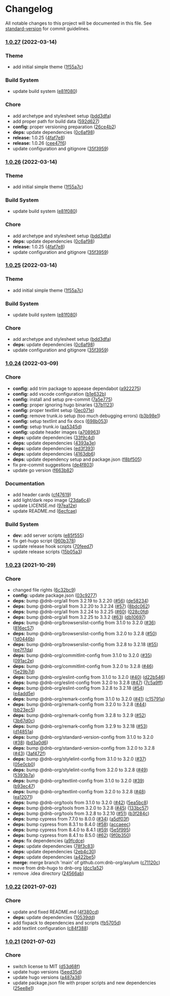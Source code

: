 # Changelog

All notable changes to this project will be documented in this file. See [standard-version](https://github.com/conventional-changelog/standard-version) for commit guidelines.

### [1.0.27](https://github.com/dnb-org/asylum/compare/1.0.24...1.0.27) (2022-03-14)


### Theme

* add initial simple theme ([1f55a7c](https://github.com/dnb-org/asylum/commit/1f55a7cb9d668d5e7be772933a03088052fa709d))


### Build System

* update build system ([e81f080](https://github.com/dnb-org/asylum/commit/e81f08049d685e81ee1b39cb05f8b54e6768841b))


### Chore

* add archetype and stylesheet setup ([bdd3dfa](https://github.com/dnb-org/asylum/commit/bdd3dfafa80814c87ec5f5fcd956e9aa331293f6))
* add proper path for build data ([592d627](https://github.com/dnb-org/asylum/commit/592d6276a7ce8eeb99072e93e4b798fb312eed76))
* **config:** proper versioning preparation ([26ce4b2](https://github.com/dnb-org/asylum/commit/26ce4b2cbf738e827441aaa212bfd30f5bcbf2e3))
* **deps:** update dependencies ([0c6af98](https://github.com/dnb-org/asylum/commit/0c6af98e99111d245e343e9dacc1849e36f4cefb))
* **release:** 1.0.25 ([4faf7e8](https://github.com/dnb-org/asylum/commit/4faf7e8fefdf379eee98142ea57a0c20d060c119))
* **release:** 1.0.26 ([cee47f6](https://github.com/dnb-org/asylum/commit/cee47f6bd2812807a1896cd43881cbf2e667d06b))
* update configuration and gitignore ([35f3959](https://github.com/dnb-org/asylum/commit/35f3959b7cb43b252e0cfc6ff1bec56655cf875c))

### [1.0.26](https://github.com/dnb-org/asylum/compare/1.0.24...1.0.26) (2022-03-14)


### Theme

* add initial simple theme ([1f55a7c](https://github.com/dnb-org/asylum/commit/1f55a7cb9d668d5e7be772933a03088052fa709d))


### Build System

* update build system ([e81f080](https://github.com/dnb-org/asylum/commit/e81f08049d685e81ee1b39cb05f8b54e6768841b))


### Chore

* add archetype and stylesheet setup ([bdd3dfa](https://github.com/dnb-org/asylum/commit/bdd3dfafa80814c87ec5f5fcd956e9aa331293f6))
* **deps:** update dependencies ([0c6af98](https://github.com/dnb-org/asylum/commit/0c6af98e99111d245e343e9dacc1849e36f4cefb))
* **release:** 1.0.25 ([4faf7e8](https://github.com/dnb-org/asylum/commit/4faf7e8fefdf379eee98142ea57a0c20d060c119))
* update configuration and gitignore ([35f3959](https://github.com/dnb-org/asylum/commit/35f3959b7cb43b252e0cfc6ff1bec56655cf875c))

### [1.0.25](https://github.com/dnb-org/asylum/compare/1.0.24...1.0.25) (2022-03-14)


### Theme

* add initial simple theme ([1f55a7c](https://github.com/dnb-org/asylum/commit/1f55a7cb9d668d5e7be772933a03088052fa709d))


### Build System

* update build system ([e81f080](https://github.com/dnb-org/asylum/commit/e81f08049d685e81ee1b39cb05f8b54e6768841b))


### Chore

* add archetype and stylesheet setup ([bdd3dfa](https://github.com/dnb-org/asylum/commit/bdd3dfafa80814c87ec5f5fcd956e9aa331293f6))
* **deps:** update dependencies ([0c6af98](https://github.com/dnb-org/asylum/commit/0c6af98e99111d245e343e9dacc1849e36f4cefb))
* update configuration and gitignore ([35f3959](https://github.com/dnb-org/asylum/commit/35f3959b7cb43b252e0cfc6ff1bec56655cf875c))

### [1.0.24](https://github.com/dnb-org/asylum/compare/1.0.23...1.0.24) (2022-03-09)


### Chore

* **config:** add trim package to appease dependabot ([a922275](https://github.com/dnb-org/asylum/commit/a922275f44744dd6cf30a101f63bc4c81e9f1132))
* **config:** add vscode configuration ([b1e632b](https://github.com/dnb-org/asylum/commit/b1e632b172e653b3f6014eebb76386eae8d9299a))
* **config:** install and setup pre-commit ([7a5e775](https://github.com/dnb-org/asylum/commit/7a5e775c9725f885711164a2bdf6d16379603b87))
* **config:** proper ignoring hugo binaries ([37b1123](https://github.com/dnb-org/asylum/commit/37b1123c45d3eaba154044dfe1394319df9361fc))
* **config:** proper textlint setup ([0ec071e](https://github.com/dnb-org/asylum/commit/0ec071e77f2456935ef60472b7b93d5d08983f4c))
* **config:** remove trunk.io setup (too much debugging errors) ([b3b98e1](https://github.com/dnb-org/asylum/commit/b3b98e1a8446d306aeb639042af22769f12166e2))
* **config:** setup textlint and fix docs ([698b053](https://github.com/dnb-org/asylum/commit/698b0533b064439e11d87beb0d96432befbde76c))
* **config:** setup trunk.io ([aa5345d](https://github.com/dnb-org/asylum/commit/aa5345dea9e78f307488cbaec0aaf5b3bd795081))
* **config:** update header images ([a708963](https://github.com/dnb-org/asylum/commit/a708963adeb4a9526c467e522624bda9081abbbb))
* **deps:** update dependencies ([33f9c4d](https://github.com/dnb-org/asylum/commit/33f9c4d3f40d911d36d9d8a74b26a48cb066a101))
* **deps:** update dependencies ([4393a3e](https://github.com/dnb-org/asylum/commit/4393a3ed193994808bb99d7c9cb8f9d08b18245d))
* **deps:** update dependencies ([ed3f393](https://github.com/dnb-org/asylum/commit/ed3f3934456e08248b875dbb61c133f689c8ade6))
* **deps:** update dependencies ([4163db6](https://github.com/dnb-org/asylum/commit/4163db68c5e9c8a3fb67dfae482d78fb412fabc1))
* **deps:** update dependency setup and package.json ([f8bf505](https://github.com/dnb-org/asylum/commit/f8bf50538875c6da22a7d6e9014d8c72a957adcb))
* fix pre-commit suggestions ([de4f803](https://github.com/dnb-org/asylum/commit/de4f80373e9cd926e3f1d6d34871326f534c3411))
* update go version ([f663b82](https://github.com/dnb-org/asylum/commit/f663b8226521e3f16fabe5f4c2e706ec75148d1a))


### Documentation

* add header cards ([cf47619](https://github.com/dnb-org/asylum/commit/cf47619f3fcd74a6ccf45897077857c27c817b46))
* add light/dark repo image ([23da6c4](https://github.com/dnb-org/asylum/commit/23da6c428c804598bdd30075c1dae96025245539))
* update LICENSE.md ([97ea12e](https://github.com/dnb-org/asylum/commit/97ea12e068a6eb3146c12f01b00b46cad676d941))
* update README.md ([6ecfcae](https://github.com/dnb-org/asylum/commit/6ecfcae7b8b345d2c724df265569a4c83891b528))


### Build System

* **dev:** add server scripts ([e85f555](https://github.com/dnb-org/asylum/commit/e85f55550e68f1daa56d2ba83d9b5ec02f18a300))
* fix get-hugo script ([960b378](https://github.com/dnb-org/asylum/commit/960b378a1680636f2e2e267502d930fff72f1d45))
* update release hook scripts ([70feed7](https://github.com/dnb-org/asylum/commit/70feed700fd200687719b0d1502cce22249b20d1))
* update release scripts ([15b05a3](https://github.com/dnb-org/asylum/commit/15b05a34ffe2b48a6b7007329d19b979f8b59b38))

### [1.0.23](https://github.com/dnb-hugo/asylum/compare/1.0.22...1.0.23) (2021-10-29)


### Chore

* changed file rights ([6c32bc9](https://github.com/dnb-hugo/asylum/commit/6c32bc9e5dd85614caa2309feca90af671152bbd))
* **config:** update package.json ([03c9277](https://github.com/dnb-hugo/asylum/commit/03c9277c7934fe533d2367942ff686136c3f6ea2))
* **deps:** bump @dnb-org/all from 3.2.19 to 3.2.20 ([#56](https://github.com/dnb-hugo/asylum/issues/56)) ([de58234](https://github.com/dnb-hugo/asylum/commit/de58234625f2c739f558e6ea4df61b6a0dff244c))
* **deps:** bump @dnb-org/all from 3.2.20 to 3.2.24 ([#57](https://github.com/dnb-hugo/asylum/issues/57)) ([8bdc062](https://github.com/dnb-hugo/asylum/commit/8bdc0625181bafb0bdc0ef77cd7be99c0c0a9230))
* **deps:** bump @dnb-org/all from 3.2.24 to 3.2.25 ([#60](https://github.com/dnb-hugo/asylum/issues/60)) ([028c0fd](https://github.com/dnb-hugo/asylum/commit/028c0fd17599e1b165a2f979bbda55f826bc6068))
* **deps:** bump @dnb-org/all from 3.2.25 to 3.3.2 ([#63](https://github.com/dnb-hugo/asylum/issues/63)) ([db10697](https://github.com/dnb-hugo/asylum/commit/db10697fd964fc47b4ce4ba7f2a287d368ccc47c))
* **deps:** bump @dnb-org/browserslist-config from 3.1.0 to 3.2.0 ([#36](https://github.com/dnb-hugo/asylum/issues/36)) ([816ec57](https://github.com/dnb-hugo/asylum/commit/816ec5760b6b71215f6465eb914540631c049a01))
* **deps:** bump @dnb-org/browserslist-config from 3.2.0 to 3.2.8 ([#50](https://github.com/dnb-hugo/asylum/issues/50)) ([1d0446b](https://github.com/dnb-hugo/asylum/commit/1d0446bf86449856b65276584b1333e691869d0d))
* **deps:** bump @dnb-org/browserslist-config from 3.2.8 to 3.2.18 ([#55](https://github.com/dnb-hugo/asylum/issues/55)) ([ee7f7da](https://github.com/dnb-hugo/asylum/commit/ee7f7da25d2473218224a507b7218dc40d79e273))
* **deps:** bump @dnb-org/commitlint-config from 3.1.0 to 3.2.0 ([#35](https://github.com/dnb-hugo/asylum/issues/35)) ([091ac2e](https://github.com/dnb-hugo/asylum/commit/091ac2e1084e6d80bff6240fbe2a4a3cdaf7cdb1))
* **deps:** bump @dnb-org/commitlint-config from 3.2.0 to 3.2.8 ([#46](https://github.com/dnb-hugo/asylum/issues/46)) ([5e29b7d](https://github.com/dnb-hugo/asylum/commit/5e29b7dfc7c040721d286e064b7b39dde5cea2cc))
* **deps:** bump @dnb-org/eslint-config from 3.1.0 to 3.2.0 ([#40](https://github.com/dnb-hugo/asylum/issues/40)) ([d22b546](https://github.com/dnb-hugo/asylum/commit/d22b5466a050f8a5e50588f178e882ccbc6d5dee))
* **deps:** bump @dnb-org/eslint-config from 3.2.0 to 3.2.8 ([#47](https://github.com/dnb-hugo/asylum/issues/47)) ([7c5a9ff](https://github.com/dnb-hugo/asylum/commit/7c5a9ff60503a9d7262614fb3c032305150cd416))
* **deps:** bump @dnb-org/eslint-config from 3.2.8 to 3.2.18 ([#54](https://github.com/dnb-hugo/asylum/issues/54)) ([e4add5e](https://github.com/dnb-hugo/asylum/commit/e4add5eea11ef5c2d24b1a8be36e84588d41cfc9))
* **deps:** bump @dnb-org/remark-config from 3.1.0 to 3.2.0 ([#41](https://github.com/dnb-hugo/asylum/issues/41)) ([c15791a](https://github.com/dnb-hugo/asylum/commit/c15791ab1867937a2b1c659677b8997d19b49e16))
* **deps:** bump @dnb-org/remark-config from 3.2.0 to 3.2.8 ([#44](https://github.com/dnb-hugo/asylum/issues/44)) ([bb23ec5](https://github.com/dnb-hugo/asylum/commit/bb23ec573f56c4d508f9dd412e7849415dc7e464))
* **deps:** bump @dnb-org/remark-config from 3.2.8 to 3.2.9 ([#52](https://github.com/dnb-hugo/asylum/issues/52)) ([3b67d0c](https://github.com/dnb-hugo/asylum/commit/3b67d0cd5d20ec9905ba5d4cee0dfd9265b6b1ee))
* **deps:** bump @dnb-org/remark-config from 3.2.9 to 3.2.18 ([#53](https://github.com/dnb-hugo/asylum/issues/53)) ([d14851a](https://github.com/dnb-hugo/asylum/commit/d14851a80ae5bcb462efa49592c9b35926361690))
* **deps:** bump @dnb-org/standard-version-config from 3.1.0 to 3.2.0 ([#38](https://github.com/dnb-hugo/asylum/issues/38)) ([bd3a0d6](https://github.com/dnb-hugo/asylum/commit/bd3a0d62c307aee2d872ac4828ae4d51b71d86e0))
* **deps:** bump @dnb-org/standard-version-config from 3.2.0 to 3.2.8 ([#43](https://github.com/dnb-hugo/asylum/issues/43)) ([3af472f](https://github.com/dnb-hugo/asylum/commit/3af472f7ea19d76a4d84c2c61018c5ee3d5726b4))
* **deps:** bump @dnb-org/stylelint-config from 3.1.0 to 3.2.0 ([#37](https://github.com/dnb-hugo/asylum/issues/37)) ([05e0cb0](https://github.com/dnb-hugo/asylum/commit/05e0cb06f4c1157b432b0a6be421e1aa14429c98))
* **deps:** bump @dnb-org/stylelint-config from 3.2.0 to 3.2.8 ([#49](https://github.com/dnb-hugo/asylum/issues/49)) ([5393b7a](https://github.com/dnb-hugo/asylum/commit/5393b7a7bb5e1cc2dffa8ca76bd25efeab99d294))
* **deps:** bump @dnb-org/textlint-config from 3.1.0 to 3.2.0 ([#39](https://github.com/dnb-hugo/asylum/issues/39)) ([b93ec47](https://github.com/dnb-hugo/asylum/commit/b93ec47050e37b2ecaf0131447740e8927c9ab60))
* **deps:** bump @dnb-org/textlint-config from 3.2.0 to 3.2.8 ([#48](https://github.com/dnb-hugo/asylum/issues/48)) ([ea12071](https://github.com/dnb-hugo/asylum/commit/ea120712290223e9caa08a0c3131234a86066899))
* **deps:** bump @dnb-org/tools from 3.1.0 to 3.2.0 ([#42](https://github.com/dnb-hugo/asylum/issues/42)) ([5ea5bc8](https://github.com/dnb-hugo/asylum/commit/5ea5bc8aa6f3793c88d2f8828ca942073e5bc1ab))
* **deps:** bump @dnb-org/tools from 3.2.0 to 3.2.8 ([#45](https://github.com/dnb-hugo/asylum/issues/45)) ([133bc57](https://github.com/dnb-hugo/asylum/commit/133bc576f34ab0ecd135f80fdca419f6819fd706))
* **deps:** bump @dnb-org/tools from 3.2.8 to 3.2.10 ([#51](https://github.com/dnb-hugo/asylum/issues/51)) ([b3f284c](https://github.com/dnb-hugo/asylum/commit/b3f284c408fd4fa834c3335fd9ef57be5f554be1))
* **deps:** bump cypress from 7.7.0 to 8.0.0 ([#34](https://github.com/dnb-hugo/asylum/issues/34)) ([a5df03f](https://github.com/dnb-hugo/asylum/commit/a5df03fad2254758a4860ca58cf83febb58f443e))
* **deps:** bump cypress from 8.3.1 to 8.4.0 ([#58](https://github.com/dnb-hugo/asylum/issues/58)) ([accaeec](https://github.com/dnb-hugo/asylum/commit/accaeecb0df1f242de2d30517d954b113f818555))
* **deps:** bump cypress from 8.4.0 to 8.4.1 ([#59](https://github.com/dnb-hugo/asylum/issues/59)) ([5e5f995](https://github.com/dnb-hugo/asylum/commit/5e5f9952b5601755cbb8370d3efbfbf016eea05b))
* **deps:** bump cypress from 8.4.1 to 8.5.0 ([#62](https://github.com/dnb-hugo/asylum/issues/62)) ([9f0b350](https://github.com/dnb-hugo/asylum/commit/9f0b350cf7064f6574137107a9844c590509a07f))
* **deps:** fix dependencies ([a9fcdce](https://github.com/dnb-hugo/asylum/commit/a9fcdce59c86b412d2a4c32039c2fea1514b94db))
* **deps:** update dependencies ([78f3c83](https://github.com/dnb-hugo/asylum/commit/78f3c83836a660bdab8d4d1704619d89dcc16270))
* **deps:** update dependencies ([2eb4c30](https://github.com/dnb-hugo/asylum/commit/2eb4c30ed4ed3b69ed32b7e9846bf7a0018717d4))
* **deps:** update dependencies ([a422be5](https://github.com/dnb-hugo/asylum/commit/a422be534aeb7391fc3048f3e06b20ca0ee1e301))
* **merge:** merge branch 'main' of github.com:dnb-org/asylum ([c71120c](https://github.com/dnb-hugo/asylum/commit/c71120cbbcc59026cc57762631038a75a8c06d44))
* move from dnb-hugo to dnb-org ([dcc1a52](https://github.com/dnb-hugo/asylum/commit/dcc1a5245479e9a267ace8dfc7660aef389f0720))
* remove .idea directory ([24566ab](https://github.com/dnb-hugo/asylum/commit/24566abad9ec6c5c4a1ca1e042c8a6a3bdcb2053))

### [1.0.22](https://github.com/dnb-org/asylum/compare/1.0.21...1.0.22) (2021-07-02)


### Chore

* update and fixed README.md ([4f380cd](https://github.com/dnb-org/asylum/commit/4f380cdf5d3b82edb9bb0992fac9899e74c1529b))
* **deps:** update dependencies ([10539dd](https://github.com/dnb-org/asylum/commit/10539dd9643b638bee7d1c0b04a1feb9696a0545))
* add fixpack to dependencies and scripts ([fb5705d](https://github.com/dnb-org/asylum/commit/fb5705d62f2a5a5b37deea38b556fb2930e15b4e))
* add textlint configuration ([c84f388](https://github.com/dnb-org/asylum/commit/c84f38897868be6eff66dceb87a533984c45497d))

### [1.0.21](https://github.com/dnb-org/asylum/compare/v1.0.20...v1.0.21) (2021-07-02)


### Chore

* switch license to MIT ([d53d68f](https://github.com/dnb-org/asylum/commit/d53d68f2fce0f68a1fce392b5f82993e9a0899fc))
* update hugo versions ([5eed35d](https://github.com/dnb-org/asylum/commit/5eed35d82a039fb0194fcf33bc431752908a17b3))
* update hugo versions ([a487a38](https://github.com/dnb-org/asylum/commit/a487a38fd478bc9d4e96927fdd7cb3800e58422f))
* update package.json file with proper scripts and new dependencies ([25ee8e1](https://github.com/dnb-org/asylum/commit/25ee8e19e1b4af1774aef42742801fea36fc9d41))
